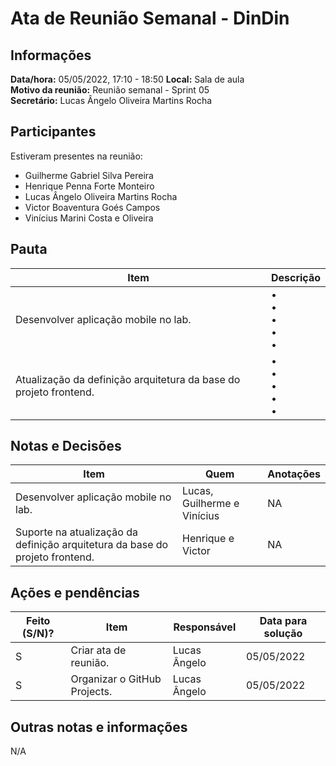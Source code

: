 # Ata de Reunião Semanal - DinDin

## Informações
**Data/hora:** 05/05/2022, 17:10 - 18:50
**Local:** Sala de aula  
**Motivo da reunião:** Reunião semanal - Sprint 05  
**Secretário:** Lucas Ângelo Oliveira Martins Rocha

## Participantes
Estiveram presentes na reunião:
- Guilherme Gabriel Silva Pereira
- Henrique Penna Forte Monteiro
- Lucas Ângelo Oliveira Martins Rocha
- Victor Boaventura Goés Campos
- Vinícius Marini Costa e Oliveira

## Pauta

Item | Descrição
---- | ----
Desenvolver aplicação mobile no lab. | • <br>• <br>• <br>• <br>• 
Atualização da definição arquitetura da base do projeto frontend. | • <br>• <br>• <br>• <br>• 

## Notas e Decisões
Item | Quem | Anotações |
---- | ---- | ---- |
Desenvolver aplicação mobile no lab. | Lucas, Guilherme e Vinícius  | NA |
Suporte na atualização da definição arquitetura da base do projeto frontend. | Henrique e Victor  | NA |


## Ações e pendências
| Feito (S/N)? | Item | Responsável | Data para solução |
| ---- | ---- | ---- | ---- |
| S | Criar ata de reunião. | Lucas Ângelo | 05/05/2022 |
| S | Organizar o GitHub Projects. | Lucas Ângelo | 05/05/2022 |

## Outras notas e informações
N/A
